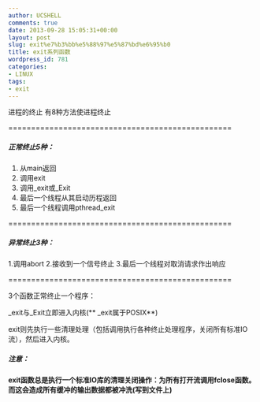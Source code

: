 ```yaml
---
author: UCSHELL
comments: true
date: 2013-09-28 15:05:31+00:00
layout: post
slug: exit%e7%b3%bb%e5%88%97%e5%87%bd%e6%95%b0
title: exit系列函数
wordpress_id: 781
categories:
- LINUX
tags:
- exit
---
```


进程的终止
有8种方法使进程终止

=================================================

##### 正常终止5种：
1. 从main返回
2. 调用exit
3. 调用_exit或_Exit
4. 最后一个线程从其启动历程返回
5. 最后一个线程调用pthread_exit

=================================================

##### 异常终止3种：
1.调用abort
2.接收到一个信号终止
3.最后一个线程对取消请求作出响应

=================================================

3个函数正常终止一个程序：

\_exit与\_Exit立即进入内核(** _exit属于POSIX**)

exit则先执行一些清理处理（包括调用执行各种终止处理程序，关闭所有标准IO流），然后进入内核。
##### 注意：
**exit函数总是执行一个标准IO库的清理关闭操作：为所有打开流调用fclose函数。而这会造成所有缓冲的输出数据都被冲洗(写到文件上)**
